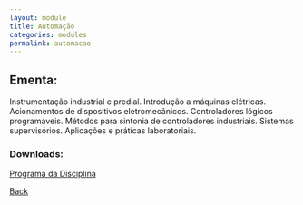 ```yaml
---
layout: module
title: Automação
categories: modules
permalink: automacao
---
```


##  Ementa:
Instrumentação industrial e predial. Introdução a máquinas elétricas. Acionamentos de dispositivos eletromecânicos. Controladores lógicos programáveis. Métodos para sintonia de controladores industriais. Sistemas supervisórios. Aplicações e práticas laboratoriais.

### Downloads:
[Programa da Disciplina](/automacao/FENG-PUCRS.ProgramasDeDisciplinas.4463704.Vigente.2003-1a2017-2.pdf)

[Back]({{site.url}})

